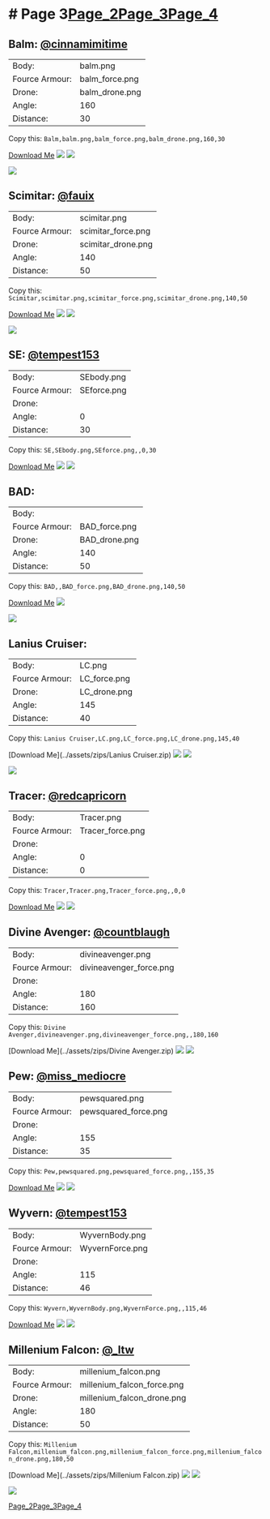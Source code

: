 # # Page 3[Page_2](./Page_2.md)[Page_3](./Page_3.md)[Page_4](./Page_4.md)
## **Balm**: [@cinnamimitime](https://discord.com/users/161502244284530688)
 |  |  |
 | --- | --- |
 | Body: | balm.png |
 | Fource Armour: | balm_force.png |
 | Drone: | balm_drone.png |
 | Angle: | 160 |
 | Distance: | 30 |

Copy this: `Balm,balm.png,balm_force.png,balm_drone.png,160,30`

[Download Me](../assets/zips/Balm.zip)
![](../custom_skins/balm.png)
![](../custom_skins/balm_force.png)

![](../custom_skins/balm_drone.png)


## **Scimitar**: [@fauix](https://discord.com/users/120018768477945856)
 |  |  |
 | --- | --- |
 | Body: | scimitar.png |
 | Fource Armour: | scimitar_force.png |
 | Drone: | scimitar_drone.png |
 | Angle: | 140 |
 | Distance: | 50 |

Copy this: `Scimitar,scimitar.png,scimitar_force.png,scimitar_drone.png,140,50`

[Download Me](../assets/zips/Scimitar.zip)
![](../custom_skins/scimitar.png)
![](../custom_skins/scimitar_force.png)

![](../custom_skins/scimitar_drone.png)


## **SE**: [@tempest153](https://discord.com/users/872292077852061736)
 |  |  |
 | --- | --- |
 | Body: | SEbody.png |
 | Fource Armour: | SEforce.png |
 | Drone: |  |
 | Angle: | 0 |
 | Distance: | 30 |

Copy this: `SE,SEbody.png,SEforce.png,,0,30`

[Download Me](../assets/zips/SE.zip)
![](../custom_skins/SEbody.png)
![](../custom_skins/SEforce.png)



## **BAD**: 
 |  |  |
 | --- | --- |
 | Body: |  |
 | Fource Armour: | BAD_force.png |
 | Drone: | BAD_drone.png |
 | Angle: | 140 |
 | Distance: | 50 |

Copy this: `BAD,,BAD_force.png,BAD_drone.png,140,50`

[Download Me](../assets/zips/BAD.zip)
![](../custom_skins/BAD_force.png)

![](../custom_skins/BAD_drone.png)


## **Lanius Cruiser**: 
 |  |  |
 | --- | --- |
 | Body: | LC.png |
 | Fource Armour: | LC_force.png |
 | Drone: | LC_drone.png |
 | Angle: | 145 |
 | Distance: | 40 |

Copy this: `Lanius Cruiser,LC.png,LC_force.png,LC_drone.png,145,40`

[Download Me](../assets/zips/Lanius Cruiser.zip)
![](../custom_skins/LC.png)
![](../custom_skins/LC_force.png)

![](../custom_skins/LC_drone.png)


## **Tracer**: [@redcapricorn](https://discord.com/users/889494386721841173)
 |  |  |
 | --- | --- |
 | Body: | Tracer.png |
 | Fource Armour: | Tracer_force.png |
 | Drone: |  |
 | Angle: | 0 |
 | Distance: | 0 |

Copy this: `Tracer,Tracer.png,Tracer_force.png,,0,0`

[Download Me](../assets/zips/Tracer.zip)
![](../custom_skins/Tracer.png)
![](../custom_skins/Tracer_force.png)



## **Divine Avenger**: [@countblaugh](https://discord.com/users/208701691279704066)
 |  |  |
 | --- | --- |
 | Body: | divineavenger.png |
 | Fource Armour: | divineavenger_force.png |
 | Drone: |  |
 | Angle: | 180 |
 | Distance: | 160 |

Copy this: `Divine Avenger,divineavenger.png,divineavenger_force.png,,180,160`

[Download Me](../assets/zips/Divine Avenger.zip)
![](../custom_skins/divineavenger.png)
![](../custom_skins/divineavenger_force.png)



## **Pew**: [@miss_mediocre](https://discord.com/users/251735592734425088)
 |  |  |
 | --- | --- |
 | Body: | pewsquared.png |
 | Fource Armour: | pewsquared_force.png |
 | Drone: |  |
 | Angle: | 155 |
 | Distance: | 35 |

Copy this: `Pew,pewsquared.png,pewsquared_force.png,,155,35`

[Download Me](../assets/zips/Pew.zip)
![](../custom_skins/pewsquared.png)
![](../custom_skins/pewsquared_force.png)



## **Wyvern**: [@tempest153](https://discord.com/users/872292077852061736)
 |  |  |
 | --- | --- |
 | Body: | WyvernBody.png |
 | Fource Armour: | WyvernForce.png |
 | Drone: |  |
 | Angle: | 115 |
 | Distance: | 46 |

Copy this: `Wyvern,WyvernBody.png,WyvernForce.png,,115,46`

[Download Me](../assets/zips/Wyvern.zip)
![](../custom_skins/WyvernBody.png)
![](../custom_skins/WyvernForce.png)



## **Millenium Falcon**: [@_ltw](https://discord.com/users/268931190667476998)
 |  |  |
 | --- | --- |
 | Body: | millenium_falcon.png |
 | Fource Armour: | millenium_falcon_force.png |
 | Drone: | millenium_falcon_drone.png |
 | Angle: | 180 |
 | Distance: | 50 |

Copy this: `Millenium Falcon,millenium_falcon.png,millenium_falcon_force.png,millenium_falcon_drone.png,180,50`

[Download Me](../assets/zips/Millenium Falcon.zip)
![](../custom_skins/millenium_falcon.png)
![](../custom_skins/millenium_falcon_force.png)

![](../custom_skins/millenium_falcon_drone.png)

[Page_2](./Page_2.md)[Page_3](./Page_3.md)[Page_4](./Page_4.md)